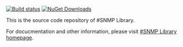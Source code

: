 [![Build status](https://ci.appveyor.com/api/projects/status/7il4faq46rpgd2np)](https://ci.appveyor.com/project/lextm/sharpsnmplib) [![NuGet Downloads](https://img.shields.io/nuget/dt/Lextm.SharpSnmpLib.svg)](https://www.nuget.org/packages/Lextm.SharpSnmpLib/)

This is the source code repository of #SNMP Library.

For docucmentation and other information, please visit [#SNMP Library homepage](https://sharpsnmplib.codeplex.com).

